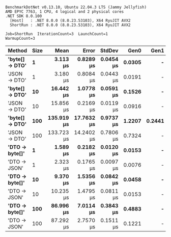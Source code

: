 ```

BenchmarkDotNet v0.13.10, Ubuntu 22.04.3 LTS (Jammy Jellyfish)
AMD EPYC 7763, 1 CPU, 4 logical and 2 physical cores
.NET SDK 8.0.100
  [Host]   : .NET 8.0.0 (8.0.23.53103), X64 RyuJIT AVX2
  ShortRun : .NET 8.0.0 (8.0.23.53103), X64 RyuJIT AVX2

Job=ShortRun  IterationCount=3  LaunchCount=1  
WarmupCount=3  

```
| Method         | Size | Mean       | Error      | StdDev    | Gen0   | Gen1   | Allocated |
|--------------- |----- |-----------:|-----------:|----------:|-------:|-------:|----------:|
| **&#39;byte[] → DTO&#39;** | **1**    |   **3.113 μs** |  **0.8289 μs** | **0.0454 μs** | **0.0305** |      **-** |    **2672 B** |
| &#39;JSON → DTO&#39;   | 1    |   3.180 μs |  0.8084 μs | 0.0443 μs | 0.0191 |      - |    1800 B |
| **&#39;byte[] → DTO&#39;** | **10**   |  **16.442 μs** |  **1.0778 μs** | **0.0591 μs** | **0.1526** |      **-** |   **13592 B** |
| &#39;JSON → DTO&#39;   | 10   |  15.856 μs |  0.2169 μs | 0.0119 μs | 0.0916 |      - |    8488 B |
| **&#39;byte[] → DTO&#39;** | **100**  | **135.919 μs** | **17.7632 μs** | **0.9737 μs** | **1.2207** | **0.2441** |  **118824 B** |
| &#39;JSON → DTO&#39;   | 100  | 133.723 μs | 14.2402 μs | 0.7806 μs | 0.7324 |      - |   73192 B |
| **&#39;DTO → byte[]&#39;** | **1**    |   **1.589 μs** |  **0.2182 μs** | **0.0120 μs** | **0.0153** |      **-** |    **1322 B** |
| &#39;DTO → JSON&#39;   | 1    |   2.323 μs |  0.1765 μs | 0.0097 μs | 0.0076 |      - |     776 B |
| **&#39;DTO → byte[]&#39;** | **10**   |   **9.370 μs** |  **1.5356 μs** | **0.0842 μs** | **0.0458** |      **-** |    **4934 B** |
| &#39;DTO → JSON&#39;   | 10   |  10.235 μs |  1.4795 μs | 0.0811 μs | 0.0153 |      - |    1712 B |
| **&#39;DTO → byte[]&#39;** | **100**  |  **86.996 μs** |  **7.0114 μs** | **0.3843 μs** | **0.4883** |      **-** |   **41036 B** |
| &#39;DTO → JSON&#39;   | 100  |  87.292 μs |  2.7570 μs | 0.1511 μs | 0.1221 |      - |   11288 B |
